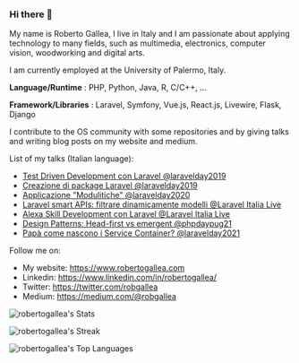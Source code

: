 ### Hi there 👋

<!--
**robertogallea/robertogallea** is a ✨ _special_ ✨ repository because its `README.md` (this file) appears on your GitHub profile.

Here are some ideas to get you started:

- 🔭 I’m currently working on ...
- 🌱 I’m currently learning ...
- 👯 I’m looking to collaborate on ...
- 🤔 I’m looking for help with ...
- 💬 Ask me about ...
- 📫 How to reach me: ...
- 😄 Pronouns: ...
- ⚡ Fun fact: ...
-->

My name is Roberto Gallea, I live in Italy and I am passionate about applying technology to many fields, such as multimedia, electronics, computer vision, woodworking and digital arts. 

I am currently employed at the University of Palermo, Italy.

**Language/Runtime** : PHP, Python, Java, R, C/C++, ...

**Framework/Libraries** : Laravel, Symfony, Vue.js, React.js, Livewire, Flask, Django

I contribute to the OS community with some repositories and by giving talks and writing blog posts on my website and medium.

List of my talks (Italian language):
- [Test Driven Development con Laravel @laravelday2019](https://www.youtube.com/watch?v=UALxTYn6tB4)
- [Creazione di package Laravel @laravelday2019](https://www.youtube.com/watch?v=0SJn6Tl-i7Y)
- [Applicazione "Modulitiche" @laravelday2020](https://www.youtube.com/watch?v=TAszZm0m6ME&t=43s)
- [Laravel smart APIs: filtrare dinamicamente modelli @Laravel Italia Live](https://www.youtube.com/watch?v=iMKObhTMKCk&t=6s)
- [Alexa Skill Development con Laravel @Laravel Italia Live](https://www.youtube.com/watch?v=v0H85-tFA5k)
- [Design Patterns: Head-first vs emergent @phpdaypug21](https://www.youtube.com/watch?v=Q9RRVOJO5Lg)
- [Papà come nascono i Service Container? @laravelday2021](https://www.youtube.com/watch?v=HyOnd8wSBFg)

Follow me on:
- My website: https://www.robertogallea.com
- Linkedin: https://www.linkedin.com/in/robertogallea/
- Twitter: https://twitter.com/robgallea
- Medium: https://medium.com/@robgallea

![robertogallea's Stats](https://github-readme-stats.vercel.app/api?username=robertogallea&theme=vue-dark&show_icons=true&hide_border=true&count_private=true)

![robertogallea's Streak](https://github-readme-streak-stats.herokuapp.com/?user=robertogallea&theme=vue-dark&hide_border=true)

![robertogallea's Top Languages](https://github-readme-stats.vercel.app/api/top-langs/?username=robertogallea&theme=vue-dark&show_icons=true&hide_border=true&layout=compact)
